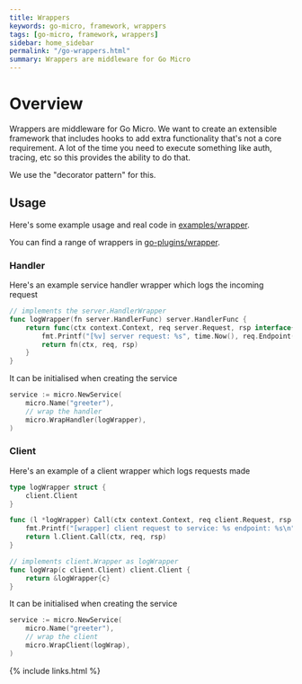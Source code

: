 ```yaml
---
title: Wrappers
keywords: go-micro, framework, wrappers
tags: [go-micro, framework, wrappers]
sidebar: home_sidebar
permalink: "/go-wrappers.html"
summary: Wrappers are middleware for Go Micro
---
```


# Overview

Wrappers are middleware for Go Micro. We want to create an extensible framework that includes hooks to add extra 
functionality that's not a core requirement. A lot of the time you need to execute something like auth, tracing, etc 
so this provides the ability to do that.

We use the "decorator pattern" for this.

## Usage

Here's some example usage and real code in [examples/wrapper](https://github.com/micro/examples/tree/master/wrapper).

You can find a range of wrappers in [go-plugins/wrapper](https://github.com/micro/go-plugins/tree/master/wrapper).

### Handler

Here's an example service handler wrapper which logs the incoming request

```go
// implements the server.HandlerWrapper
func logWrapper(fn server.HandlerFunc) server.HandlerFunc {
	return func(ctx context.Context, req server.Request, rsp interface{}) error {
		fmt.Printf("[%v] server request: %s", time.Now(), req.Endpoint())
		return fn(ctx, req, rsp)
	}
}
```

It can be initialised when creating the service

```go
service := micro.NewService(
	micro.Name("greeter"),
	// wrap the handler
	micro.WrapHandler(logWrapper),
)
```

### Client

Here's an example of a client wrapper which logs requests made

```go
type logWrapper struct {
	client.Client
}

func (l *logWrapper) Call(ctx context.Context, req client.Request, rsp interface{}, opts ...client.CallOption) error {
	fmt.Printf("[wrapper] client request to service: %s endpoint: %s\n", req.Service(), req.Endpoint())
	return l.Client.Call(ctx, req, rsp)
}

// implements client.Wrapper as logWrapper
func logWrap(c client.Client) client.Client {
	return &logWrapper{c}
}
```

It can be initialised when creating the service

```go
service := micro.NewService(
	micro.Name("greeter"),
	// wrap the client
	micro.WrapClient(logWrap),
)
```

{% include links.html %}
